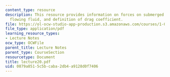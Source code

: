 ```yaml
---
content_type: resource
description: This resource provides information on forces on submerged bodies in a
  flowing fluid, and definition of drag coefficient.
file: https://ol-ocw-studio-app-production.s3.amazonaws.com/courses/1-060-engineering-mechanics-ii-spring-2006/0879a8515c5bcaba2db4a9128d0f7406_lecture20.pdf
file_type: application/pdf
learning_resource_types:
- Lecture Notes
ocw_type: OCWFile
parent_title: Lecture Notes
parent_type: CourseSection
resourcetype: Document
title: lecture20.pdf
uid: 0879a851-5c5b-caba-2db4-a9128d0f7406
---
```

